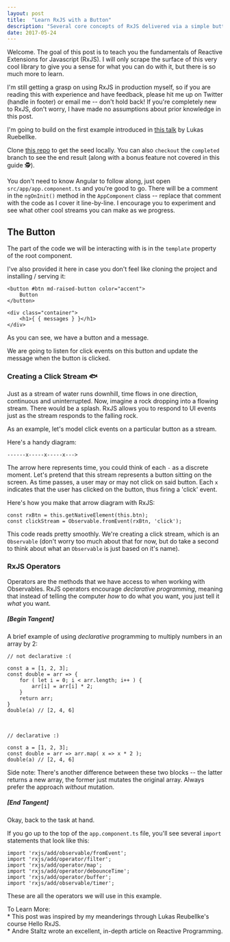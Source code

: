 ```yaml
---
layout: post
title:  "Learn RxJS with a Button"
description: "Several core concepts of RxJS delivered via a simple button."
date: 2017-05-24
---
```


Welcome. The goal of this post is to teach you the fundamentals of Reactive Extensions for Javascript (RxJS). I will only scrape the surface of this very cool library to give you a sense for what you can do with it, but there is so much more to learn. 

I'm still getting a grasp on using RxJS in production myself, so if you are reading this with experience and have feedback, please hit me up on Twitter (handle in footer) or email me -- don't hold back! If you're completely new to RxJS, don't worry, I have made no assumptions about prior knowledge in this post. 

I'm going to build on the first example introduced in [this talk](https://www.youtube.com/watch?v=5CTL7aqSvJU) by Lukas Ruebellke.

Clone [this repo](https://github.com/vincecampanale/learn-rxjs-with-a-button) to get the seed locally. You can also `checkout` the `completed` branch to see the end result (along with a bonus feature not covered in this guide 🕵️). 

You don't need to know Angular to follow along, just open `src/app/app.component.ts` and you're good to go. There will be a comment in the `ngOnInit()` method in the `AppComponent` class -- replace that comment with the code as I cover it line-by-line. I encourage you to experiment and see what other cool streams you can make as we progress. 


<h2>The Button</h2> 

The part of the code we will be interacting with is in the `template` property of the root component.

I've also provided it here in case you don't feel like cloning the project and installing / serving it: 

    <button #btn md-raised-button color="accent">
        Button
    </button>
    
    <div class="container">
        <h1>{ { messages } }</h1>
    </div>


As you can see, we have a button and a message.  

We are going to listen for click events on this button and update the message when the button is clicked. 

### Creating a Click Stream 🐟

Just as a stream of water runs downhill, time flows in one direction, continuous and uninterrupted. Now, imagine a rock dropping into a flowing stream. There would be a splash. RxJS allows you to respond to UI events just as the stream responds to the falling rock. 

As an example, let's model click events on a particular button as a stream. 

Here's a handy diagram:  
```
------x-----x-----x--->
```
The arrow here represents time, you could think of each `-` as a discrete moment. Let's pretend that this stream represents a button sitting on the screen. As time passes, a user may or may not click on said button. Each `x` indicates that the user has clicked on the button, thus firing a 'click' event. 

Here's how you make that arrow diagram with RxJS:

    const rxBtn = this.getNativeElement(this.btn);
    const clickStream = Observable.fromEvent(rxBtn, 'click');

This code reads pretty smoothly. We're creating a click stream, which is an `Observable` (don't worry too much about that for now, but do take a second to think about what an `Observable` is just based on it's name).

### RxJS Operators

Operators are the methods that we have access to when working with Observables. RxJS operators encourage *declarative programming*, meaning that instead of telling the computer *how* to do what you want, you just tell it *what* you want.

##### [Begin Tangent]

A brief example of using *declarative* programming to multiply numbers in an array by 2: 

    // not declarative :( 

    const a = [1, 2, 3];
    const double = arr => {
        for ( let i = 0; i < arr.length; i++ ) {
            arr[i] = arr[i] * 2;
        }
        return arr; 
    }
    double(a) // [2, 4, 6]

<br />

    // declarative :) 

    const a = [1, 2, 3];
    const double = arr => arr.map( x => x * 2 );
    double(a) // [2, 4, 6]

Side note: There's another difference between these two blocks -- the latter returns a new array, the former just mutates the original array. Always prefer the approach *without* mutation. 

##### [End Tangent]

Okay, back to the task at hand. 

If you go up to the top of the `app.component.ts` file, you'll see several `import` statements that look like this: 

    import 'rxjs/add/observable/fromEvent';
    import 'rxjs/add/operator/filter';
    import 'rxjs/add/operator/map';
    import 'rxjs/add/operator/debounceTime';
    import 'rxjs/add/operator/buffer';
    import 'rxjs/add/observable/timer';

These are all the operators we will use in this example. 


<!--
    let clickStream = Observable.fromEvent(this.getNativeElement(this.btn), 'click');

    let streamLength = clickStream
      .filter(event => !event.shiftKey)
      .buffer( clickStream.debounceTime(250) )
      .map( list => list.length );

    let singleClicks = streamLength
      .filter ( x => x === 1 );
    singleClicks.subscribe(event => this.message = "Clicked!");
    let doubleClicks = streamLength.filter ( x => x === 2 );
    doubleClicks.subscribe(event => this.message = "Double Clicked!!");
    let tripleClicks = streamLength.filter( x => x === 3 );
    tripleClicks.subscribe(event => this.message = "TRIPLE Clicked!!!");



    const shiftKey = clickStream
      .filter( event => event.shiftKey )
      .map( event => '~ Shift Clicked ~' );

    shiftKey.subscribe( message => this.message = message );
-->

To Learn More:  
    * This post was inspired by my meanderings through Lukas Reubellke's course Hello RxJS.  
    * Andre Staltz wrote an excellent, in-depth article on Reactive Programming.
